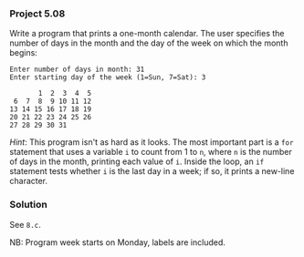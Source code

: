 ### Project 5.08
Write a program that prints a one-month calendar. The user specifies the number
of days in the month and the day of the week on which the month begins:

```
Enter number of days in month: 31
Enter starting day of the week (1=Sun, 7=Sat): 3

       1  2  3  4  5
 6  7  8  9 10 11 12
13 14 15 16 17 18 19
20 21 22 23 24 25 26
27 28 29 30 31
```

*Hint*: This program isn't as hard as it looks. The most important part is a
`for` statement that uses a variable `i` to count from 1 to `n`, where `n` is
the number of days in the month, printing each value of `i`. Inside the loop, an
`if` statement tests whether `i` is the last day in a week; if so, it prints a
new-line character.

### Solution
See `8.c`.

NB: Program week starts on Monday, labels are included.
